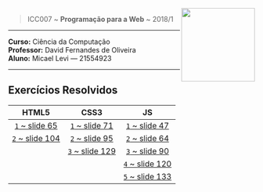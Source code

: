 <img src="https://www.colegioweb.com.br/wp-content/uploads/2017/12/Liberados-os-gabaritos-do-PSC-2018-da-UFAM.png" width="150" align="right">


> ICC007 ~ **Programação para a Web** ~ 2018/1

----------------------------------------

**Curso:** Ciência da Computação <br>
**Professor:** David Fernandes de Oliveira <br>
**Aluno:** Micael Levi ― 21554923 <br>

----------------------------------------

## Exercícios Resolvidos

| HTML5 | CSS3 | JS |
|:-----:|:----:|:---:
| [`1` ~ slide 65](./HTML/exercicio1)  | [`1` ~ slide 71](./CSS1/) | [`1` ~ slide 47](./JS1/) |
| [`2` ~ slide 104](./HTML/exercicio2) | [`2` ~ slide 95](./CSS2/) | [`2` ~ slide 64](./JS2/) |
|                                      | [`3` ~ slide 129](./CSS3/)| [`3` ~ slide 90](./JS3/) |
|                                      |                           | [`4` ~ slide 120](./JS4/) |
|                                      |                           | [`5` ~ slide 133](./JS5/) |
